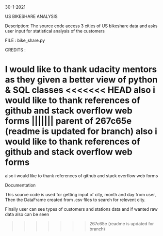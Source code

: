 30-1-2021

US BIKESHARE ANALYSIS

Description:
The source code access 3 cities of US bikeshare data
and asks user input for statistical analysis of the customers  


FILE :
bike_share.py


CREDITS : 

I would like to thank udacity mentors as they given a better view of python & SQL classes
<<<<<<< HEAD
also i would like to thank references of github and stack overflow web forms
||||||| parent of 267c65e (readme is updated for branch)
also i would like to thank references of github and stack overflow web forms
=======
also i would like to thank references of github and stack overflow web forms

Documentation

This source code is used for getting input of city, month and day from user,
Then the DataFrame created from .csv files to search for relevent city.

Finally user can see types of customers and stations data and if wanted raw data also can be seen
>>>>>>> 267c65e (readme is updated for branch)
